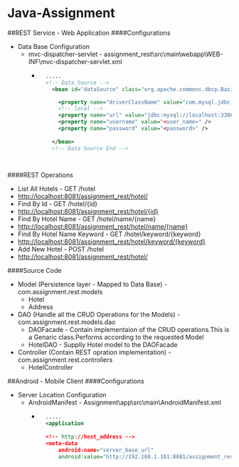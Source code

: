 # Java-Assignment

##REST Service - Web Application
####Configurations
* Data Base Configuration
  * mvc-dispatcher-servlet - assignment_rest\src\main\webapp\WEB-INF\mvc-dispatcher-servlet.xml
    * ```xml
    	.....
        <!-- Data Source -->
	      <bean id="dataSource" class="org.apache.commons.dbcp.BasicDataSource" destroy-method="close">

    		<property name="driverClassName" value="com.mysql.jdbc.Driver" />
    		<!-- local -->
    		<property name="url" value="jdbc:mysql://localhost:3306/<data_base>" />
    		<property name="username" value="<user_name>" />
    		<property name="password" value="<password>" />
		
	      </bean>
	      <!-- Data Source End -->
	      
	 
####REST Operations
*  List All Hotels - GET /hotel
  *  <http://localhost:8081/assignment_rest/hotel/>
*  Find By Id - GET /hotel/{id}
  *  <http://localhost:8081/assignment_rest/hotel/{id}>
*  Find By Hotel Name - GET /hotel/name/{name}
  *  <http://localhost:8081/assignment_rest/hotel/name/{name}>
*  Find By Hotel Name Keyword - GET /hotel/keyword/{keyword}
  *  <http://localhost:8081/assignment_rest/hotel/keyword/{keyword}>
*  Add New Hotel - POST /hotel
  *  <http://localhost:8081/assignment_rest/hotel/>

####Source Code
* Model (Persistence layer - Mapped to Data Base) - com.assignment.rest.models
  * Hotel
  * Address
* DAO (Handle all the CRUD Operations for the Models) - com.assignment.rest.models.dao
  * DAOFacade - Contain implementaion of the CRUD operations.This is a Genaric class.Performs according to the requested Model
  * HotelDAO - Supplly Hotel model to the DAOFacade
* Controller (Contain REST opration implementation) - com.assignment.rest.controllers
  * HotelController
  
##Android - Mobile Client
####Configurations
* Server Location Configuration
  * AndroidManifest - Assignment\app\src\main\AndroidManifest.xml
    * ```xml
    	.....
        <application
        
        <!-- http://host_address -->
        <meta-data
            android:name="server_base_url"
            android:value="http://192.168.1.101:8081/assignment_rest" />
    </application>




  


